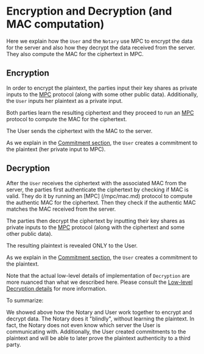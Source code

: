 # Encryption and Decryption (and MAC computation)

Here we explain how the `User` and the `Notary` use MPC to encrypt the data for the server and also how they decrypt the data received from the server. They also compute the MAC for the ciphertext in MPC.

## Encryption

In order to encrypt the plaintext, the parties input their key shares as private inputs to the [MPC](/mpc/deap.md) protocol (along with some other public data). Additionally, the `User` inputs her plaintext as a private input.

Both parties learn the resulting ciphertext and they proceed to run an [MPC](/mpc/mac.md) protocol to compute the MAC for the ciphertext.

The User sends the ciphertext with the MAC to the server.

As we explain in the [Commitment section](/protocol/notarization/commitment.md), the `User` creates a commitment to the plaintext (her private input to MPC).


## Decryption

After the `User` receives the ciphertext with the associated MAC from the server, the parties first authenticate the ciphertext by checking if MAC is valid. They do it by running an [MPC] (/mpc/mac.md) protocol to compute the authentic MAC for the ciphertext. Then they check if the authentic MAC matches the MAC received from the server.

The parties then decrypt the ciphertext by inputting their key shares as private inputs to the [MPC](/mpc/deap.md) protocol (along with the ciphertext and some other public data).

The resulting plaintext is revealed ONLY to the User.

As we explain in the [Commitment section](/protocol/notarization/commitment.md), the `User` creates a commitment to the plaintext. 

Note that the actual low-level details of implementation of `Decryption` are more nuanced than what we described here. Please consult the [Low-level Decryption details](/mpc/encryption.md) for more information.



To summarize:

We showed above how the Notary and User work together to encrypt and decrypt data. The Notary does it "blindly", without learning the plaintext. In fact, the Notary does not even know which server the User is communicating with.
Additionally, the User created commitments to the plaintext and will be able to later prove the plaintext authenticity to a third party.
